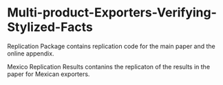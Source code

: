 # Multi-product-Exporters-Verifying-Stylized-Facts

Replication Package contains replication code for the main paper and the online appendix.

Mexico Replication Results contanins the replicaton of the results in the paper for Mexican exporters.
